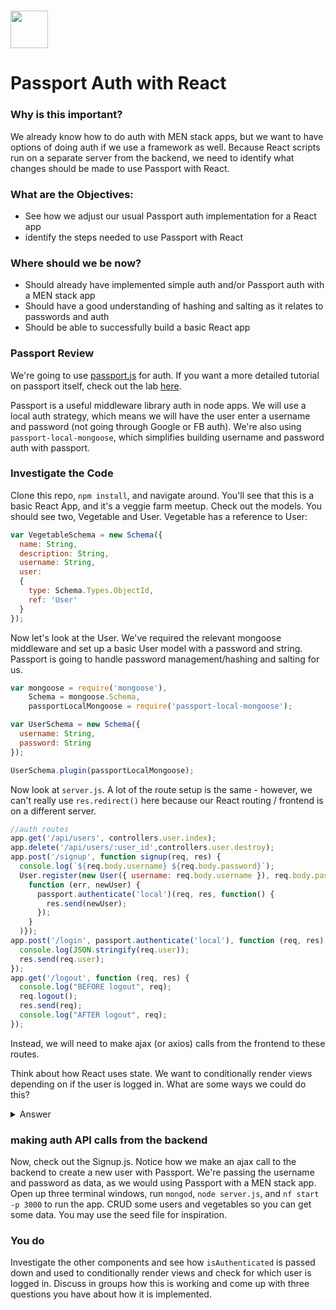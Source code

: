 # <img src="https://cloud.githubusercontent.com/assets/7833470/10899314/63829980-8188-11e5-8cdd-4ded5bcb6e36.png" height="60">

# Passport Auth with React

### Why is this important?

We already know how to do auth with MEN stack apps, but we want to have options of doing auth if we use a framework as well. Because React scripts run on a separate server from the backend, we need to identify what changes should be made to use Passport with React.

### What are the Objectives:

* See how we adjust our usual Passport auth implementation for a React app
* identify the steps needed to use Passport with React

### Where should we be now?

* Should already have implemented simple auth and/or Passport auth with a MEN stack app
* Should have a good understanding of hashing and salting as it relates to passwords and auth
* Should be able to successfully build a basic React app


### Passport Review

We're going to use [passport.js](http://passportjs.org/) for auth. If you want a more detailed tutorial on passport itself, check out the lab [here](https://github.com/SF-WDI-LABS/express-microblog-add-auth).

Passport is a useful middleware library auth in node apps. We will use a local auth strategy, which means we will have the user enter a username and password (not going through Google or FB auth). We're also using `passport-local-mongoose`, which simplifies building username and password auth with passport.

### Investigate the Code


Clone this repo, `npm install`, and navigate around. You'll see that this is a basic React App, and it's a veggie farm meetup. Check out the models. You should see two, Vegetable and User. Vegetable has a reference to User:

```js
var VegetableSchema = new Schema({
  name: String,
  description: String,
  username: String,
  user:
  {
    type: Schema.Types.ObjectId,
    ref: 'User'
  }
});
```

Now let's look at the User. We've required the relevant mongoose middleware and set up a basic User model with a password and string. Passport is going to handle password management/hashing and salting for us.

```js
var mongoose = require('mongoose'),
    Schema = mongoose.Schema,
    passportLocalMongoose = require('passport-local-mongoose');

var UserSchema = new Schema({
  username: String,
  password: String
});

UserSchema.plugin(passportLocalMongoose);
```

Now look at `server.js`.
A lot of the route setup is the same - however, we can't really use `res.redirect()` here because our React routing / frontend is on a different server.

```js
//auth routes
app.get('/api/users', controllers.user.index);
app.delete('/api/users/:user_id',controllers.user.destroy);
app.post('/signup', function signup(req, res) {
  console.log(`${req.body.username} ${req.body.password}`);
  User.register(new User({ username: req.body.username }), req.body.password,
    function (err, newUser) {
      passport.authenticate('local')(req, res, function() {
        res.send(newUser);
      });
    }
  )});
app.post('/login', passport.authenticate('local'), function (req, res) {
  console.log(JSON.stringify(req.user));
  res.send(req.user);
});
app.get('/logout', function (req, res) {
  console.log("BEFORE logout", req);
  req.logout();
  res.send(req);
  console.log("AFTER logout", req);
});
```

Instead, we will need to make ajax (or axios) calls from the frontend to these routes.

Think about how React uses state. We want to conditionally render views depending on if the user is logged in. What are some ways we could do this?

<details>
 <summary>Answer</summary>
We'll want to make some state property, `isAuthenticated`, and pass this down as props to child components as needed. We can then conditionally render components based on this.
</details>

### making auth API calls from the backend

Now, check out the Signup.js. Notice how we make an ajax call to the backend to create a new user with Passport. We're passing the username and password as data, as we would using Passport with a MEN stack app. Open up three terminal windows, run `mongod`, `node server.js`, and `nf start -p 3000` to run the app. CRUD some users and vegetables so you can get some data. You may use the seed file for inspiration.

### You do

Investigate the other components and see how `isAuthenticated` is passed down and used to conditionally render views and check for which user is logged in. Discuss in groups how this is working and come up with three questions you have about how it is implemented.
